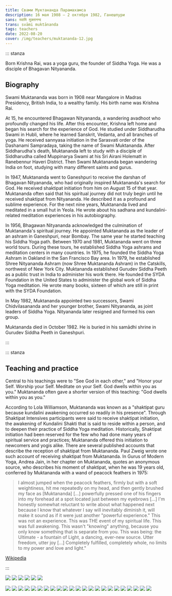 ```yaml
---
title: Свами Муктананда Парамахамса
description: 16 мая 1908 – 2 октября 1982, Ганешпури
sans: स्वामि मुक्तानन्द​
trans: svāmi muktānanda
tags: teachers
date: 2022-08-20
cover: /img/teachers/muktananda-12.jpg
---
```


::: stanza

Born Krishna Rai, was a yoga guru, the founder of Siddha Yoga. He was a disciple of Bhagavan Nityananda.

## Biography

Swami Muktananda was born in 1908 near Mangalore in Madras Presidency, British India, to a wealthy family. His birth name was Krishna Rai.

At 15, he encountered Bhagawan Nityananda, a wandering avadhoot who profoundly changed his life. After this encounter, Krishna left home and began his search for the experience of God. He studied under Siddharudha Swami in Hubli, where he learned Sanskrit, Vedanta, and all branches of yoga. He received sannyasa initiation in the Sarasvati order of the Dashanami Sampradaya, taking the name of Swami Muktananda. After Siddharudha's death, Muktananda left to study with a disciple of Siddharudha called Muppinarya Swami at his Sri Airani Holematt in Ranebennur Haveri District. Then Swami Muktananda began wandering India on foot, studying with many different saints and gurus.

In 1947, Muktananda went to Ganeshpuri to receive the darshan of Bhagavan Nityananda, who had originally inspired Muktananda's search for God. He received shaktipat initiation from him on August 15 of that year. Muktananda often said that his spiritual journey did not truly begin until he received shaktipat from Nityananda. He described it as a profound and sublime experience. For the next nine years, Muktananda lived and meditated in a small hut in Yeola. He wrote about his sadhana and kundalini-related meditation experiences in his autobiography.

In 1956, Bhagawan Nityananda acknowledged the culmination of Muktananda's spiritual journey. He appointed Muktananda as the leader of an ashram in Ganeshpuri, near Bombay. The same year he started teaching his Siddha Yoga path. Between 1970 and 1981, Muktananda went on three world tours. During these tours, he established Siddha Yoga ashrams and meditation centers in many countries. In 1975, he founded the Siddha Yoga Ashram in Oakland in the San Francisco Bay area. In 1979, he established Shree Nityananda Ashram (now Shree Muktananda Ashram) in the Catskills, northwest of New York City. Muktananda established Gurudev Siddha Peeth as a public trust in India to administer his work there. He founded the SYDA Foundation in the United States to administer the global work of Siddha Yoga meditation. He wrote many books, sixteen of which are still in print with the SYDA Foundation.

In May 1982, Muktananda appointed two successors, Swami Chidvilasananda and her younger brother, Swami Nityananda, as joint leaders of Siddha Yoga. Nityananda later resigned and formed his own group.

Muktananda died in October 1982. He is buried in his samādhi shrine in Gurudev Siddha Peeth in Ganeshpuri.

:::

::: stanza

## Teaching and practice

Central to his teachings were to "See God in each other," and "Honor your Self. Worship your Self. Meditate on your Self. God dwells within you as you." Muktananda often gave a shorter version of this teaching: "God dwells within you as you."

According to Lola Williamson, Muktananda was known as a "shaktipat guru because kundalini awakening occurred so readily in his presence". Through Shaktipat Intensives participants were said to receive shaktipat initiation, the awakening of Kundalini Shakti that is said to reside within a person, and to deepen their practice of Siddha Yoga meditation. Historically, Shaktipat initiation had been reserved for the few who had done many years of spiritual service and practices; Muktananda offered this initiation to newcomers and yogis alike. There are several published accounts that describe the reception of shaktipat from Muktananda. Paul Zweig wrote one such account of receiving shaktipat from Muktananda. In Gurus of Modern Yoga, Andrea Jain, in her chapter on Muktananda, quotes an anonymous source, who describes his moment of shaktipat, when he was 19 years old, conferred by Muktananda with a wand of peacock feathers in 1975:

> I almost jumped when the peacock feathers, firmly but with a soft weightiness, hit me repeatedly on my head, and then gently brushed my face as [Muktananda] [...] powerfully pressed one of his fingers into my forehead at a spot located just between my eyebrows [...] I'm honestly somewhat reluctant to write about what happened next because I know that whatever I say will inevitably diminish it, will make it sound as if it were just another "powerful experience." This was not an experience. This was THE event of my spiritual life. This was full awakening. This wasn't "knowing" anything, because you only know something that is separate from you. This was being: the Ultimate - a fountain of Light, a dancing, ever-new source. Utter freedom, utter joy [...] Completely fulfilled, completely whole, no limits to my power and love and light."

[Wikipedia](https://en.wikipedia.org/wiki/Muktananda)

:::

![](./muktananda-1.jpg)
![](./muktananda-2.jpg)
![](./muktananda-3.jpg)
![](./muktananda-4.jpg)
![](./muktananda-5.png)
![](./muktananda-6.jpg)

![](./muktananda-7.jpg)
![](./muktananda-8.jpg)
![](./muktananda-9.jpg)
![](./muktananda-10.jpg)
![](./muktananda-11.jpg)
![](./muktananda-12.jpg)
![](./muktananda-13.jpg)
![](./muktananda-14.jpg)
![](./muktananda-15.jpg)
![](./muktananda-16.jpg)
![](./muktananda-17.png)
![](./muktananda-18.jpg)
![](./muktananda-19.jpg)
![](./muktananda-20.png)
![](./muktananda-21.jpg)
![](./muktananda-22.jpg)
![](./muktananda-23.jpg)
![](./muktananda-24-ram-das.jpg)
![](./muktananda-25.jpg)
![](./muktananda-26.jpg)
![](./muktananda-27.jpg)
![](./muktananda-28.jpg)
![](./muktananda-29.jpg)
